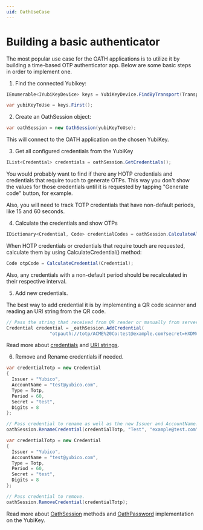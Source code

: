 ```yaml
---
uid: OathUseCase
---
```


<!-- Copyright 2021 Yubico AB

Licensed under the Apache License, Version 2.0 (the "License");
you may not use this file except in compliance with the License.
You may obtain a copy of the License at

    http://www.apache.org/licenses/LICENSE-2.0

Unless required by applicable law or agreed to in writing, software
distributed under the License is distributed on an "AS IS" BASIS,
WITHOUT WARRANTIES OR CONDITIONS OF ANY KIND, either express or implied.
See the License for the specific language governing permissions and
limitations under the License. -->

# Building a basic authenticator

The most popular use case for the OATH applications is to utilize it by building a time-based OTP authenticator app. Below are some basic steps in order to implement one.

1. Find the connected Yubikey:

```csharp
IEnumerable<IYubiKeyDevice> keys = YubiKeyDevice.FindByTransport(Transport.UsbSmartCard);

var yubiKeyToUse = keys.First();
```

2. Create an OathSession object:

```csharp
var oathSession = new OathSession(yubiKeyToUse);
```

This will connect to the OATH application on the chosen YubiKey.

3. Get all configured credentials from the YubiKey

```csharp
IList<Credential> credentials = oathSession.GetCredentials();
```

You would probably want to find if there any HOTP credentials and credentials that require touch to generate OTPs. This way you don't show the values for those credentials until it is requested by tapping "Generate code" button, for example.

Also, you will need to track TOTP credentials that have non-default periods, like 15 and 60 seconds.

4. Calculate the credentials and show OTPs

```csharp
IDictionary<Credential, Code> credentialCodes = oathSession.CalculateAllCredentials();
```

When HOTP credentials or credentials that require touch are requested, calculate them by using CalculateCredential() method:

```csharp
Code otpCode = CalculateCredential(Credential);
```
Also, any credentials with a non-default period should be recalculated in their respective interval. 

5. Add new credentials.

The best way to add credential it is by implementing a QR code scanner and reading an URI string from the QR code.

```csharp
// Pass the string that received from QR reader or manually from server. It will return credential parsed from URI string.
Credential credential = _oathSession.AddCredential(
                "otpauth://totp/ACME%20Co:test@example.com?secret=HXDMVJECJJWSRB3HWIZR4IFUGFTMXBOZ&issuer=ACME%20Co&algorithm=SHA1&digits=6&period=30");
```

Read more about [credentials](./oath-credentials.md) and [URI strings](./uri-string-format.md).

6. Remove and Rename credentials if needed.

```csharp
var credentialTotp = new Credential 
{
  Issuer = "Yubico",
  AccountName = "test@yubico.com",
  Type = Totp,
  Period = 60,
  Secret = "test",
  Digits = 8
};

// Pass credential to rename as well as the new Issuer and AccountName.
oathSession.RenameCredential(credentialTotp, "Test", "example@test.com");

var credentialTotp = new Credential 
{
  Issuer = "Yubico",
  AccountName = "test@yubico.com",
  Type = Totp,
  Period = 60,
  Secret = "test",
  Digits = 8
};

// Pass credential to remove.
oathSession.RemoveCredential(credentialTotp);
```

Read more about [OathSession](./oath-session.md) methods and [OathPassword](./oath-password.md) implementation on the YubiKey.
